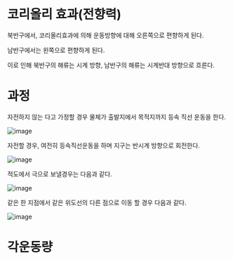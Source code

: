 # 코리올리 효과(전향력)

북반구에서, 코리올리효과에 의해 운동방향에 대해 오른쪽으로 편향하게 된다.

남반구에서는 왼쪽으로 편향하게 된다.

이로 인해 북반구의 해류는 시계 방향, 남반구의 해류는 시계반대 방향으로 흐른다.



# 과정

자전하지 않는 다고 가정할 경우 물체가 출발지에서 목적지까지 등속 직선 운동을 한다.

![image](https://user-images.githubusercontent.com/73323188/124386700-91cbbe80-dd16-11eb-96b3-9f674c22e092.png)



자전할 경우, 여전히 등속직선운동을 하며 지구는 반시계 방향으로 회전한다.

![image](https://user-images.githubusercontent.com/73323188/124386663-65b03d80-dd16-11eb-80dd-9b2038f9b409.png)

적도에서 극으로 보낼경우는 다음과 같다.

![image](https://user-images.githubusercontent.com/73323188/124386750-cd668880-dd16-11eb-88ed-4f3304fbb1f5.png)

같은 한 지점에서 같은 위도선의 다른 점으로 이동 할 경우 다음과 같다.

![image](https://user-images.githubusercontent.com/73323188/124387255-c04a9900-dd18-11eb-8561-e2aac682e06f.png)

# 각운동량


